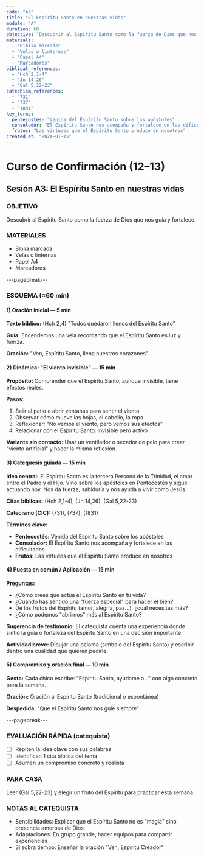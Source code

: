```yaml
---
code: "A3"
title: "El Espíritu Santo en nuestras vidas"
module: "A"
duration: 60
objective: "Descubrir al Espíritu Santo como la fuerza de Dios que nos guía y fortalece."
materials:
  - "Biblia marcada"
  - "Velas o linternas"
  - "Papel A4"
  - "Marcadores"
biblical_references:
  - "Hch 2,1-4"
  - "Jn 14,26"
  - "Gal 5,22-23"
catechism_references:
  - "731"
  - "737"
  - "1831"
key_terms:
  pentecostés: "Venida del Espíritu Santo sobre los apóstoles"
  consolador: "El Espíritu Santo nos acompaña y fortalece en las dificultades"
  frutos: "Las virtudes que el Espíritu Santo produce en nosotros"
created_at: "2024-01-15"
---
```


# Curso de Confirmación (12–13)
## Sesión A3: El Espíritu Santo en nuestras vidas

### OBJETIVO
Descubrir al Espíritu Santo como la fuerza de Dios que nos guía y fortalece.

### MATERIALES
- Biblia marcada
- Velas o linternas
- Papel A4
- Marcadores

---pagebreak---

### ESQUEMA (≈60 min)

#### 1) Oración inicial — 5 min
**Texto bíblico:** (Hch 2,4) "Todos quedaron llenos del Espíritu Santo"

**Guía:** Encendemos una vela recordando que el Espíritu Santo es luz y fuerza.

**Oración:** "Ven, Espíritu Santo, llena nuestros corazones"

#### 2) Dinámica: "El viento invisible" — 15 min
**Propósito:** Comprender que el Espíritu Santo, aunque invisible, tiene efectos reales.

**Pasos:**
1. Salir al patio o abrir ventanas para sentir el viento
2. Observar cómo mueve las hojas, el cabello, la ropa
3. Reflexionar: "No vemos el viento, pero vemos sus efectos"
4. Relacionar con el Espíritu Santo: invisible pero activo

**Variante sin contacto:** Usar un ventilador o secador de pelo para crear "viento artificial" y hacer la misma reflexión.

#### 3) Catequesis guiada — 15 min
**Idea central:** El Espíritu Santo es la tercera Persona de la Trinidad, el amor entre el Padre y el Hijo. Vino sobre los apóstoles en Pentecostés y sigue actuando hoy. Nos da fuerza, sabiduría y nos ayuda a vivir como Jesús.

**Citas bíblicas:** (Hch 2,1-4), (Jn 14,26), (Gal 5,22-23)

**Catecismo (CIC):** (731), (737), (1831)

**Términos clave:**
- **Pentecostés:** Venida del Espíritu Santo sobre los apóstoles
- **Consolador:** El Espíritu Santo nos acompaña y fortalece en las dificultades
- **Frutos:** Las virtudes que el Espíritu Santo produce en nosotros

#### 4) Puesta en común / Aplicación — 15 min
**Preguntas:**
- ¿Cómo crees que actúa el Espíritu Santo en tu vida?
- ¿Cuándo has sentido una "fuerza especial" para hacer el bien?
- De los frutos del Espíritu (amor, alegría, paz...), ¿cuál necesitas más?
- ¿Cómo podemos "abrirnos" más al Espíritu Santo?

**Sugerencia de testimonio:** El catequista cuenta una experiencia donde sintió la guía o fortaleza del Espíritu Santo en una decisión importante.

**Actividad breve:** Dibujar una paloma (símbolo del Espíritu Santo) y escribir dentro una cualidad que quieren pedirle.

#### 5) Compromiso y oración final — 10 min
**Gesto:** Cada chico escribe: "Espíritu Santo, ayúdame a..." con algo concreto para la semana.

**Oración:** Oración al Espíritu Santo (tradicional o espontánea)

**Despedida:** "Que el Espíritu Santo nos guíe siempre"

---pagebreak---

### EVALUACIÓN RÁPIDA (catequista)
- [ ] Repiten la idea clave con sus palabras
- [ ] Identifican 1 cita bíblica del tema
- [ ] Asumen un compromiso concreto y realista

### PARA CASA
Leer (Gal 5,22-23) y elegir un fruto del Espíritu para practicar esta semana.

### NOTAS AL CATEQUISTA
- Sensibilidades: Explicar que el Espíritu Santo no es "magia" sino presencia amorosa de Dios
- Adaptaciones: En grupo grande, hacer equipos para compartir experiencias
- Si sobra tiempo: Enseñar la oración "Ven, Espíritu Creador"